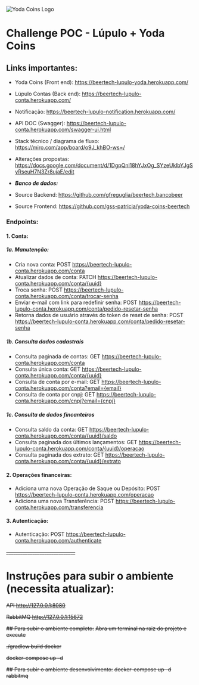 ![Yoda Coins Logo](https://raw.githubusercontent.com/gss-patricia/yoda-coins-beertech/main/src/assets/logo-letters.svg?raw=true&sanitize=true "Yoda Coins Logo")
# Challenge POC - Lúpulo + Yoda Coins

## Links importantes:
* Yoda Coins (Front end): https://beertech-lupulo-yoda.herokuapp.com/
* Lúpulo Contas (Back end): https://beertech-lupulo-conta.herokuapp.com/ 
* Notificação: https://beertech-lupulo-notification.herokuapp.com/
* API DOC (Swagger): https://beertech-lupulo-conta.herokuapp.com/swagger-ui.html

* Stack técnico / diagrama de fluxo: https://miro.com/app/board/o9J_khBO-ws=/
* Alterações propostas: https://docs.google.com/document/d/1DgpQnl18hYJxOg_SYzeUklbYJgSyRseuH7N3Zr8ujaE/edit
* ***Banco de dados:***

* Source Backend: https://github.com/gfreguglia/beertech.bancobeer
* Source Frontend: https://github.com/gss-patricia/yoda-coins-beertech


### Endpoints:
#### 1. Conta: 
##### 1a. Manutenção: 
* Cria nova conta: POST https://beertech-lupulo-conta.herokuapp.com/conta
* Atualizar dados de conta: PATCH https://beertech-lupulo-conta.herokuapp.com/conta/{uuid}
* Troca senha: POST https://beertech-lupulo-conta.herokuapp.com/conta/trocar-senha
* Enviar e-mail com link para redefinir senha: POST https://beertech-lupulo-conta.herokuapp.com/conta/pedido-resetar-senha
* Retorna dados de usuário através do token de reset de senha: POST https://beertech-lupulo-conta.herokuapp.com/conta/pedido-resetar-senha
##### 1b. Consulta dados cadastrais
* Consulta paginada de contas: GET https://beertech-lupulo-conta.herokuapp.com/conta
* Consulta única conta: GET https://beertech-lupulo-conta.herokuapp.com/conta/{uuid}
* Consulta de conta por e-mail: GET https://beertech-lupulo-conta.herokuapp.com/conta?email={email}
* Consulta de conta por cnpj: GET https://beertech-lupulo-conta.herokuapp.com/cnpj?email={cnpj}
##### 1c. Consulta de dados fincanteiros
* Consulta saldo da conta: GET https://beertech-lupulo-conta.herokuapp.com/conta/{uuid}/saldo
* Consulta paginada dos últimos lançamentos: GET https://beertech-lupulo-conta.herokuapp.com/conta/{uuid}/operacao
* Consulta paginada dos extrato: GET https://beertech-lupulo-conta.herokuapp.com/conta/{uuid}/extrato


#### 2. Operações financeiras: 
* Adiciona uma nova Operação de Saque ou Depósito: POST https://beertech-lupulo-conta.herokuapp.com/operacao
* Adiciona uma nova Transferência: POST https://beertech-lupulo-conta.herokuapp.com/transferencia

#### 3. Autenticação:
* Autenticação: POST https://beertech-lupulo-conta.herokuapp.com/authenticate

~~_____________________________~~
# Instruções para subir o ambiente (necessita atualizar):
~~API http://127.0.0.1:8080~~

~~RabbitMQ http://127.0.0.1:15672~~

~~## Para subir o ambiente completo:~~
~~Abra um terminal na raiz do projeto e execute~~

~~./gradlew build docker~~

~~docker-compose up -d~~

~~## Para subir o ambiente desenvolvimento:~~
~~docker-compose up -d rabbitmq~~